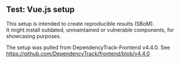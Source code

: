 ## Test: Vue.js setup

This setup is intended to create reproducible results (SBoM).  
It might install outdated, unmaintained or vulnerable components, for showcasing purposes.

The setup was pulled from DependencyTrack-Frontend v4.4.0.
See https://github.com/DependencyTrack/frontend/blob/v4.4.0